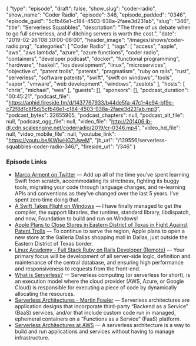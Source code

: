 {
  "type": "episode",
  "draft": false,
  "show_slug": "coder-radio",
  "show_name": "Coder Radio",
  "episode": 346,
  "episode_padded": "0346",
  "episode_guid": "5cfb46e1-c184-4503-938a-2faee3d231ab",
  "slug": "346",
  "title": "Serverless Squabbles",
  "description": "The three of us debate when to go full serverless, and if ditching servers is worth the cost.",
  "date": "2019-02-26T08:30:00-08:00",
  "header_image": "/images/shows/coder-radio.png",
  "categories": [
    "Coder Radio"
  ],
  "tags": [
    "access",
    "apple",
    "aws",
    "aws lambda",
    "azure",
    "azure functions",
    "coder radio",
    "containers",
    "developer podcast",
    "docker",
    "functional programming",
    "hardware",
    "haskell",
    "ios development",
    "linux",
    "microservices",
    "objective c",
    "patent trolls",
    "patents",
    "pragmatism",
    "ruby on rails",
    "rust",
    "serverless",
    "software patents",
    "swift",
    "swift on windows",
    "tools",
    "vapor",
    "vmware",
    "web development",
    "windows",
    "zealots"
  ],
  "hosts": [
    "chris",
    "michael",
    "wes"
  ],
  "guests": [],
  "sponsors": [],
  "podcast_duration": "00:45:21",
  "podcast_file": "https://aphid.fireside.fm/d/1437767933/b44de5fa-47c1-4e94-bf9e-c72f8d1c8f5d/5cfb46e1-c184-4503-938a-2faee3d231ab.mp3",
  "podcast_bytes": 32655905,
  "podcast_chapters": null,
  "podcast_alt_file": null,
  "podcast_ogg_file": null,
  "video_file": "http://201406.jb-dl.cdn.scaleengine.net/coderradio/2019/cr-0346.mp4",
  "video_hd_file": null,
  "video_mobile_file": null,
  "youtube_link": "https://youtu.be/KWlwHGZUweM",
  "jb_url": "/129556/serverless-squabbles-coder-radio-346/",
  "fireside_url": "/346"
}


### Episode Links

  * [Marco Arment on Twitter](https://twitter.com/marcoarment/status/1099406116516253696 "Marco Arment on Twitter") — Add up all of the time you’ve spent learning Swift from scratch, accommodating its strictness, fighting its buggy tools, migrating your code through language changes, and re-learning APIs and conventions as they’ve changed over the last 5 years. I’ve spent zero time doing that.
  * [A Swift Takes Flight on Windows](https://forums.swift.org/t/a-swift-takes-flight/20845 "A Swift Takes Flight on Windows") — I have finally managed to get the compiler, the support libraries, the runtime, standard library, libdispatch, and now, Foundation to build and run on Windows! 
  * [Apple Plans to Close Stores in Eastern District of Texas in Fight Against Patent Trolls](https://www.macrumors.com/2019/02/22/apple-closing-stores-in-eastern-district-texas/ "Apple Plans to Close Stores in Eastern District of Texas in Fight Against Patent Trolls") — To continue to serve the region, Apple plans to open a new store at the Galleria Dallas shopping mall in Dallas, just outside the Eastern District of Texas border.
  * [Linux Academy - Full Stack Ruby on Rails Developer (Remote)](https://jobs.lever.co/linuxacademy/b1b75b6a-a54c-4854-809f-f36ed4f08f28 "Linux Academy - Full Stack Ruby on Rails Developer \(Remote\)") — Your primary focus will be development of all server-side logic, definition and maintenance of the central database, and ensuring high performance and responsiveness to requests from the front-end. 
  * [What is Serverless?](https://serverless-stack.com/chapters/what-is-serverless.html "What is Serverless?") — Serverless computing (or serverless for short), is an execution model where the cloud provider (AWS, Azure, or Google Cloud) is responsible for executing a piece of code by dynamically allocating the resources. 
  * [Serverless Architectures - Martin Fowler](https://martinfowler.com/articles/serverless.html "Serverless Architectures - Martin Fowler") — Serverless architectures are application designs that incorporate third-party “Backend as a Service” (BaaS) services, and/or that include custom code run in managed, ephemeral containers on a “Functions as a Service” (FaaS) platform.
  * [Serverless Architectures at AWS](https://aws.amazon.com/lambda/serverless-architectures-learn-more/ "Serverless Architectures at AWS") — A serverless architecture is a way to build and run applications and services without having to manage infrastructure.


